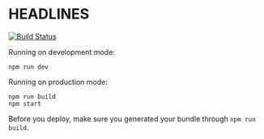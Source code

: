 # HEADLINES
[![Build Status](https://travis-ci.org/seyi-adeleke/Headlines-cp1.svg?branch=master)](https://travis-ci.org/seyi-adeleke/Headlines-cp1)

Running on development mode:
```
npm run dev
```

Running on production mode:
```
npm run build
npm start
```

Before you deploy, make sure you generated your bundle through `npm run build`.
